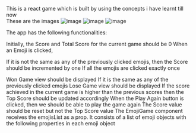 This is a react game which is built by using the concepts i have learnt till now 
<br/>
These are the images
![image](https://github.com/user-attachments/assets/066ab899-8170-4104-a86c-d14e762e553e)
![image](https://github.com/user-attachments/assets/df9d394e-8663-431a-a0c5-3488ec781dd4)
![image](https://github.com/user-attachments/assets/6e73b18c-b4bc-4b73-a487-f02ffc6aaf27)

The app has the following functionalities:

Initially, the Score and Total Score for the current game should be 0
When an Emoji is clicked,

If it is not the same as any of the previously clicked emojis, then the Score should be incremented by one
If all the emojis are clicked exactly once

Won Game view should be displayed
If it is the same as any of the previously clicked emojis
Lose Game view should be displayed
If the score achieved in the current game is higher than the previous scores then the Top Score should be updated accordingly
When the Play Again button is clicked, then we should be able to play the game again
The Score value should be reset but not the Top Score value
The EmojiGame component receives the emojisList as a prop. It consists of a list of emoji objects with the following properties in each emoji object
